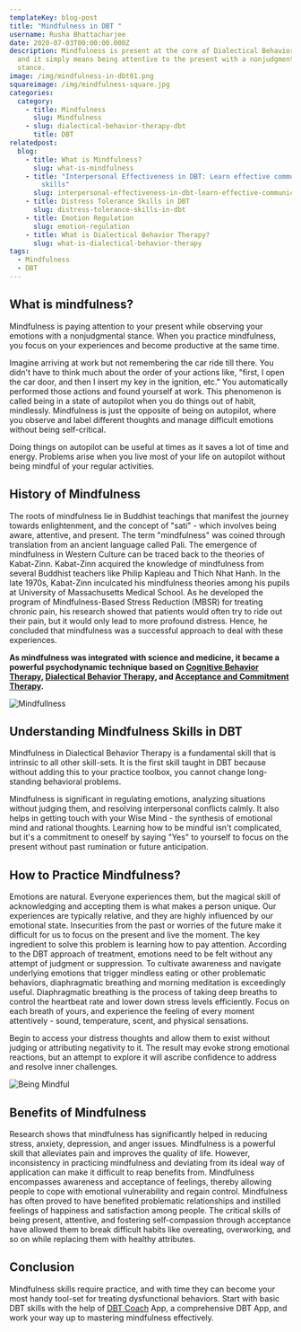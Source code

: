 ```yaml
---
templateKey: blog-post
title: "Mindfulness in DBT "
username: Rusha Bhattacharjee
date: 2020-07-03T00:00:00.000Z
description: Mindfulness is present at the core of Dialectical Behavior Therapy,
  and it simply means being attentive to the present with a nonjudgmental
  stance.
image: /img/mindfulness-in-dbt01.png
squareimage: /img/mindfulness-square.jpg
categories:
  category:
    - title: Mindfulness
      slug: Mindfulness
    - slug: dialectical-behavior-therapy-dbt
      title: DBT
relatedpost:
  blog:
    - title: What is Mindfulness?
      slug: what-is-mindfulness
    - title: "Interpersonal Effectiveness in DBT: Learn effective communication
        skills"
      slug: interpersonal-effectiveness-in-dbt-learn-effective-communication-skills
    - title: Distress Tolerance Skills in DBT
      slug: distress-tolerance-skills-in-dbt
    - title: Emotion Regulation
      slug: emotion-regulation
    - title: What is Dialectical Behavior Therapy?
      slug: what-is-dialectical-behavior-therapy
tags:
  - Mindfulness
  - DBT
---
```

<!--StartFragment-->

## What is mindfulness?

Mindfulness is paying attention to your present while observing your emotions with a nonjudgmental stance. When you practice mindfulness, you focus on your experiences and become productive at the same time.

Imagine arriving at work but not remembering the car ride till there. You didn't have to think much about the order of your actions like, "first, I open the car door, and then I insert my key in the ignition, etc." You automatically performed those actions and found yourself at work. This phenomenon is called being in a state of autopilot when you do things out of habit, mindlessly. Mindfulness is just the opposite of being on autopilot, where you observe and label different thoughts and manage difficult emotions without being self-critical.

Doing things on autopilot can be useful at times as it saves a lot of time and energy. Problems arise when you live most of your life on autopilot without being mindful of your regular activities.

<!--StartFragment-->

## History of Mindfulness

The roots of mindfulness lie in Buddhist teachings that manifest the journey towards enlightenment, and the concept of "sati" - which involves being aware, attentive, and present. The term "mindfulness" was coined through translation from an ancient language called Pali. The emergence of mindfulness in Western Culture can be traced back to the theories of Kabat-Zinn. Kabat-Zinn acquired the knowledge of mindfulness from several Buddhist teachers like Philip Kapleau and Thich Nhat Hanh. In the late 1970s, Kabat-Zinn inculcated his mindfulness theories among his pupils at University of Massachusetts Medical School. As he developed the program of Mindfulness-Based Stress Reduction (MBSR) for treating chronic pain, his research showed that patients would often try to ride out their pain, but it would only lead to more profound distress. Hence, he concluded that mindfulness was a successful approach to deal with these experiences.

**As mindfulness was integrated with science and medicine, it became a powerful psychodynamic technique based on [Cognitive Behavior Therapy](https://www.swasth.co/cbt-companion/), [Dialectical Behavior Therapy](https://www.swasth.co/dbt-coach/), and [Acceptance and Commitment Therapy](https://www.swasth.co/act-coach/).**

![Mindfullness](/img/mindfulness-in-dbt01.png "Mindful ")

<!--EndFragment--><!--StartFragment-->

## Understanding Mindfulness Skills in DBT

Mindfulness in Dialectical Behavior Therapy is a fundamental skill that is intrinsic to all other skill-sets. It is the first skill taught in DBT because without adding this to your practice toolbox, you cannot change long-standing behavioral problems.

Mindfulness is significant in regulating emotions, analyzing situations without judging them, and resolving interpersonal conflicts calmly. It also helps in getting touch with your Wise Mind - the synthesis of emotional mind and rational thoughts. Learning how to be mindful isn't complicated, but it's a commitment to oneself by saying "Yes" to yourself to focus on the present without past rumination or future anticipation.

<!--StartFragment-->

## How to Practice Mindfulness?

Emotions are natural. Everyone experiences them, but the magical skill of acknowledging and accepting them is what makes a person unique. Our experiences are typically relative, and they are highly influenced by our emotional state. Insecurities from the past or worries of the future make it difficult for us to focus on the present and live the moment. The key ingredient to solve this problem is learning how to pay attention. According to the DBT approach of treatment, emotions need to be felt without any attempt of judgment or suppression. To cultivate awareness and navigate underlying emotions that trigger mindless eating or other problematic behaviors, diaphragmatic breathing and morning meditation is exceedingly useful. Diaphragmatic breathing is the process of taking deep breaths to control the heartbeat rate and lower down stress levels efficiently. Focus on each breath of yours, and experience the feeling of every moment attentively - sound, temperature, scent, and physical sensations.

Begin to access your distress thoughts and allow them to exist without judging or attributing negativity to it. The result may evoke strong emotional reactions, but an attempt to explore it will ascribe confidence to address and resolve inner challenges.

![Being Mindful ](/img/mindfulness-in-dbt02.png "How to practice Mindfulness? ")

<!--StartFragment-->

## Benefits of Mindfulness

Research shows that mindfulness has significantly helped in reducing stress, anxiety, depression, and anger issues. Mindfulness is a powerful skill that alleviates pain and improves the quality of life. However, inconsistency in practicing mindfulness and deviating from its ideal way of application can make it difficult to reap benefits from. Mindfulness encompasses awareness and acceptance of feelings, thereby allowing people to cope with emotional vulnerability and regain control. Mindfulness has often proved to have benefited problematic relationships and instilled feelings of happiness and satisfaction among people. The critical skills of being present, attentive, and fostering self-compassion through acceptance have allowed them to break difficult habits like overeating, overworking, and so on while replacing them with healthy attributes.

<!--StartFragment-->

## Conclusion

Mindfulness skills require practice, and with time they can become your most handy tool-set for treating dysfunctional behaviors. Start with basic DBT skills with the help of [](https://www.swasth.co/)[DBT Coach](https://www.swasth.co/dbt-coach) App, a comprehensive DBT App, and work your way up to mastering mindfulness effectively. 

<!--EndFragment-->

<!--EndFragment-->

<!--EndFragment-->

<!--EndFragment-->

<!--EndFragment-->